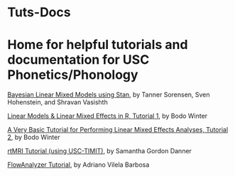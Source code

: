 # Tuts-Docs
<h1>Home for helpful tutorials and documentation for USC Phonetics/Phonology</h1>

<a href="http://dx.doi.org/10.20982/tqmp.12.3.p175">Bayesian Linear Mixed Models using Stan</a>, by Tanner Sorensen, Sven Hohenstein, and Shravan Vasishth  

<a href="http://www.bodowinter.com/tutorial/bw_LME_tutorial1.pdf"> Linear Models & Linear Mixed Effects in R, Tutorial 1</a>, by Bodo Winter

<a href="http://www.bodowinter.com/tutorial/bw_LME_tutorial2.pdf">A Very Basic Tutorial for Performing Linear Mixed Effects Analyses, Tutorial 2</a>, by Bodo Winter

<a href="https://sgdanner.com/amp-2016-tutorial/">rtMRI Tutorial (using USC-TIMIT)</a>, by Samantha Gordon Danner

<a href="https://www.cefala.org/FlowAnalyzer/">FlowAnalyzer Tutorial</a>, by Adriano Vilela Barbosa
